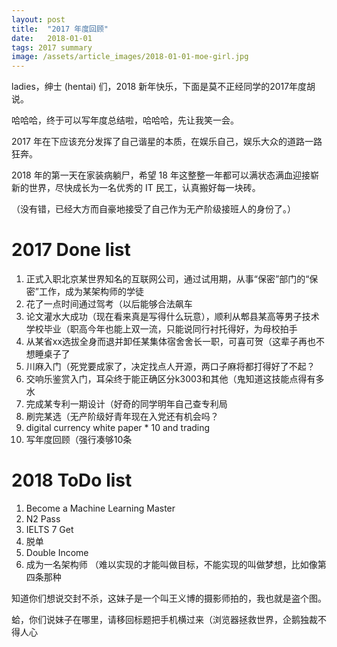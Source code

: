 ```yaml
---
layout: post
title:  "2017 年度回顾"
date:   2018-01-01
tags: 2017 summary
image: /assets/article_images/2018-01-01-moe-girl.jpg
---
```



ladies，绅士 (hentai) 们，2018 新年快乐，下面是莫不正经同学的2017年度胡说。


哈哈哈，终于可以写年度总结啦，哈哈哈，先让我笑一会。


2017 年在下应该充分发挥了自己谐星的本质，在娱乐自己，娱乐大众的道路一路狂奔。


2018 年的第一天在家装病躺尸，希望 18 年这整整一年都可以满状态满血迎接崭新的世界，尽快成长为一名优秀的 IT 民工，认真搬好每一块砖。


（没有错，已经大方而自豪地接受了自己作为无产阶级接班人的身份了。）


# 2017 Done list

1. 正式入职北京某世界知名的互联网公司，通过试用期，从事“保密”部门的“保密”工作，成为某架构师的学徒
2. 花了一点时间通过驾考（以后能够合法飙车
3. 论文灌水大成功（现在看来真是写得什么玩意），顺利从郫县某高等男子技术学校毕业（职高今年也能上双一流，只能说同行衬托得好，为母校拍手
4. 从某省xx选拔全身而退并卸任某集体宿舍舍长一职，可喜可贺（这辈子再也不想睡桌子了
5. 川麻入门（死党要成家了，决定找点人开源，两口子麻将都打得好了不起？
6. 交响乐鉴赏入门，耳朵终于能正确区分k3003和其他（鬼知道这技能点得有多水
7. 完成某专利一期设计（好奇的同学明年自己查专利局
8. 刷完某选（无产阶级好青年现在入党还有机会吗？
9. digital currency white paper * 10 and trading
10. 写年度回顾（强行凑够10条


# 2018 ToDo list

1. Become a Machine Learning Master
2. N2 Pass
3. IELTS 7 Get
4. 脱单
5. Double Income
6. 成为一名架构师 （难以实现的才能叫做目标，不能实现的叫做梦想，比如像第四条那种


知道你们想说交封不杀，这妹子是一个叫王义博的摄影师拍的，我也就是盗个图。


蛤，你们说妹子在哪里，请移回标题把手机横过来（浏览器拯救世界，企鹅独裁不得人心

